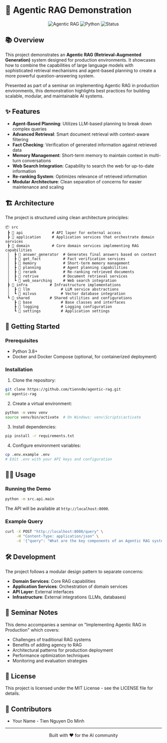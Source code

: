 # 🤖 Agentic RAG Demonstration

<div align="center">

![Agentic RAG](https://img.shields.io/badge/Agentic-RAG-blue?style=for-the-badge)
![Python](https://img.shields.io/badge/Python-3.8+-green?style=for-the-badge&logo=python)
![Status](https://img.shields.io/badge/Status-Demo-orange?style=for-the-badge)

</div>

## 📚 Overview

This project demonstrates an **Agentic RAG (Retrieval-Augmented Generation)** system designed for production environments. It showcases how to combine the capabilities of large language models with sophisticated retrieval mechanisms and agent-based planning to create a more powerful question-answering system.

Presented as part of a seminar on implementing Agentic RAG in production environments, this demonstration highlights best practices for building scalable, modular, and maintainable AI systems.

## ✨ Features

- **Agent-Based Planning**: Utilizes LLM-based planning to break down complex queries
- **Advanced Retrieval**: Smart document retrieval with context-aware filtering
- **Fact Checking**: Verification of generated information against retrieved data
- **Memory Management**: Short-term memory to maintain context in multi-turn conversations
- **Web Search Integration**: Capability to search the web for up-to-date information
- **Re-ranking System**: Optimizes relevance of retrieved information
- **Modular Architecture**: Clean separation of concerns for easier maintenance and scaling

## 🏗️ Architecture

The project is structured using clean architecture principles:

```
📦 src
 ┣ 📂 api             # API layer for external access
 ┣ 📂 application     # Application services that orchestrate domain services
 ┣ 📂 domain          # Core domain services implementing RAG capabilities
 │  ┣ 📂 answer_generator  # Generates final answers based on context
 │  ┣ 📂 get_fact          # Fact verification services
 │  ┣ 📂 memory            # Short-term memory management
 │  ┣ 📂 planning          # Agent planning capabilities
 │  ┣ 📂 rerank            # Re-ranking retrieved documents
 │  ┣ 📂 retrive           # Document retrieval services
 │  ┗ 📂 web_searching     # Web search integration
 ┣ 📂 infra          # Infrastructure implementations
 │  ┣ 📂 llm              # LLM service abstractions
 │  ┗ 📂 milvus           # Vector database integration
 ┗ 📂 shared         # Shared utilities and configurations
    ┣ 📂 base             # Base classes and interfaces
    ┣ 📂 logging          # Logging configuration
    ┗ 📂 settings         # Application settings
```

## 🚀 Getting Started

### Prerequisites

- Python 3.8+
- Docker and Docker Compose (optional, for containerized deployment)

### Installation

1. Clone the repository:
```bash
git clone https://github.com/tienndm/agentic-rag.git
cd agentic-rag
```

2. Create a virtual environment:
```bash
python -m venv venv
source venv/bin/activate  # On Windows: venv\Scripts\activate
```

3. Install dependencies:
```bash
pip install -r requirements.txt
```

4. Configure environment variables:
```bash
cp .env.example .env
# Edit .env with your API keys and configuration
```

## 🏄‍♂️ Usage

### Running the Demo

```bash
python -m src.api.main
```

The API will be available at `http://localhost:8000`.

### Example Query

```bash
curl -X POST "http://localhost:8000/query" \
     -H "Content-Type: application/json" \
     -d '{"query": "What are the key components of an Agentic RAG system?"}'
```

## 🛠️ Development

The project follows a modular design pattern to separate concerns:

- **Domain Services**: Core RAG capabilities
- **Application Services**: Orchestration of domain services
- **API Layer**: External interfaces
- **Infrastructure**: External integrations (LLMs, databases)

## 📝 Seminar Notes

This demo accompanies a seminar on "Implementing Agentic RAG in Production" which covers:

- Challenges of traditional RAG systems
- Benefits of adding agency to RAG
- Architectural patterns for production deployment
- Performance optimization techniques
- Monitoring and evaluation strategies

## 📄 License

This project is licensed under the MIT License - see the LICENSE file for details.

## 👥 Contributors

- Your Name - Tien Nguyen Do Minh

---

<div align="center">
  <p>Built with ❤️ for the AI community</p>
</div>
